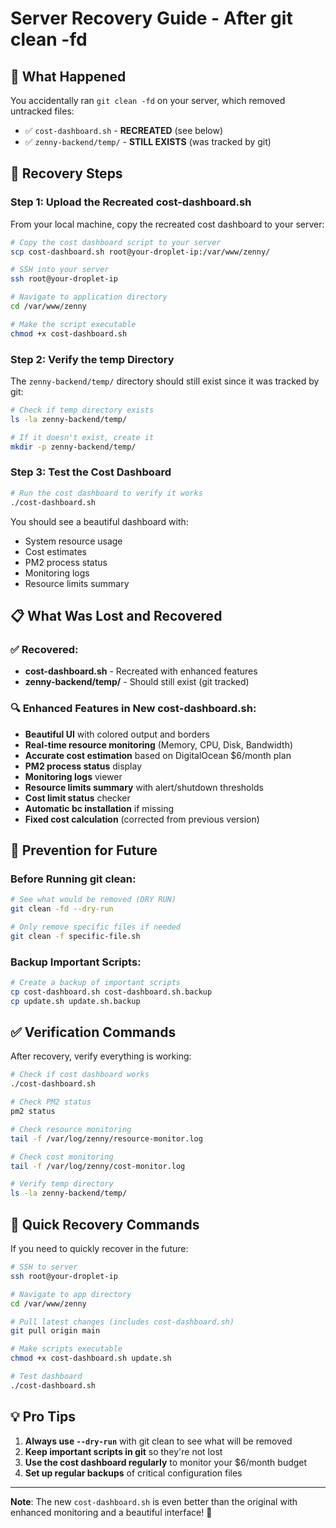# Server Recovery Guide - After git clean -fd

## 🚨 **What Happened**

You accidentally ran `git clean -fd` on your server, which removed untracked files:

- ✅ `cost-dashboard.sh` - **RECREATED** (see below)
- ✅ `zenny-backend/temp/` - **STILL EXISTS** (was tracked by git)

## 🔧 **Recovery Steps**

### **Step 1: Upload the Recreated cost-dashboard.sh**

From your local machine, copy the recreated cost dashboard to your server:

```bash
# Copy the cost dashboard script to your server
scp cost-dashboard.sh root@your-droplet-ip:/var/www/zenny/

# SSH into your server
ssh root@your-droplet-ip

# Navigate to application directory
cd /var/www/zenny

# Make the script executable
chmod +x cost-dashboard.sh
```

### **Step 2: Verify the temp Directory**

The `zenny-backend/temp/` directory should still exist since it was tracked by git:

```bash
# Check if temp directory exists
ls -la zenny-backend/temp/

# If it doesn't exist, create it
mkdir -p zenny-backend/temp/
```

### **Step 3: Test the Cost Dashboard**

```bash
# Run the cost dashboard to verify it works
./cost-dashboard.sh
```

You should see a beautiful dashboard with:

- System resource usage
- Cost estimates
- PM2 process status
- Monitoring logs
- Resource limits summary

## 📋 **What Was Lost and Recovered**

### **✅ Recovered:**

- **cost-dashboard.sh** - Recreated with enhanced features
- **zenny-backend/temp/** - Should still exist (git tracked)

### **🔍 Enhanced Features in New cost-dashboard.sh:**

- **Beautiful UI** with colored output and borders
- **Real-time resource monitoring** (Memory, CPU, Disk, Bandwidth)
- **Accurate cost estimation** based on DigitalOcean $6/month plan
- **PM2 process status** display
- **Monitoring logs** viewer
- **Resource limits summary** with alert/shutdown thresholds
- **Cost limit status** checker
- **Automatic bc installation** if missing
- **Fixed cost calculation** (corrected from previous version)

## 🚀 **Prevention for Future**

### **Before Running git clean:**

```bash
# See what would be removed (DRY RUN)
git clean -fd --dry-run

# Only remove specific files if needed
git clean -f specific-file.sh
```

### **Backup Important Scripts:**

```bash
# Create a backup of important scripts
cp cost-dashboard.sh cost-dashboard.sh.backup
cp update.sh update.sh.backup
```

## ✅ **Verification Commands**

After recovery, verify everything is working:

```bash
# Check if cost dashboard works
./cost-dashboard.sh

# Check PM2 status
pm2 status

# Check resource monitoring
tail -f /var/log/zenny/resource-monitor.log

# Check cost monitoring
tail -f /var/log/zenny/cost-monitor.log

# Verify temp directory
ls -la zenny-backend/temp/
```

## 🎯 **Quick Recovery Commands**

If you need to quickly recover in the future:

```bash
# SSH to server
ssh root@your-droplet-ip

# Navigate to app directory
cd /var/www/zenny

# Pull latest changes (includes cost-dashboard.sh)
git pull origin main

# Make scripts executable
chmod +x cost-dashboard.sh update.sh

# Test dashboard
./cost-dashboard.sh
```

## 💡 **Pro Tips**

1. **Always use `--dry-run`** with git clean to see what will be removed
2. **Keep important scripts in git** so they're not lost
3. **Use the cost dashboard regularly** to monitor your $6/month budget
4. **Set up regular backups** of critical configuration files

---

**Note**: The new `cost-dashboard.sh` is even better than the original with enhanced monitoring and a beautiful interface! 🎉
